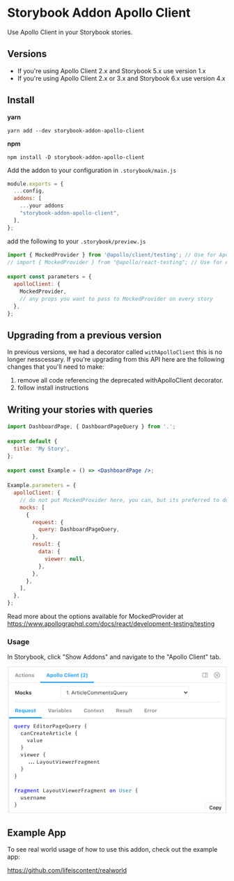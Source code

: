 # Storybook Addon Apollo Client

Use Apollo Client in your Storybook stories.

## Versions

- If you're using Apollo Client 2.x and Storybook 5.x use version 1.x
- If you're using Apollo Client 2.x or 3.x and Storybook 6.x use version 4.x

## Install

**yarn**

```
yarn add --dev storybook-addon-apollo-client
```

**npm**

```
npm install -D storybook-addon-apollo-client
```

Add the addon to your configuration in `.storybook/main.js`

```js
module.exports = {
  ...config,
  addons: [
    ...your addons
    "storybook-addon-apollo-client",
  ],
};
```

add the following to your `.storybook/preview.js`

```js
import { MockedProvider } from '@apollo/client/testing'; // Use for Apollo Version 3+
// import { MockedProvider } from "@apollo/react-testing"; // Use for Apollo Version < 3

export const parameters = {
  apolloClient: {
    MockedProvider,
    // any props you want to pass to MockedProvider on every story
  },
};
```

## Upgrading from a previous version

In previous versions, we had a decorator called `withApolloClient` this is no longer nesscessary. If you're upgrading from this API here are the following changes that you'll need to make:

1. remove all code referencing the deprecated withApolloClient decorator.
2. follow install instructions

## Writing your stories with queries

```jsx
import DashboardPage, { DashboardPageQuery } from '.';

export default {
  title: 'My Story',
};

export const Example = () => <DashboardPage />;

Example.parameters = {
  apolloClient: {
    // do not put MockedProvider here, you can, but its preferred to do it in preview.js
    mocks: [
      {
        request: {
          query: DashboardPageQuery,
        },
        result: {
          data: {
            viewer: null,
          },
        },
      },
    ],
  },
};
```

Read more about the options available for MockedProvider at https://www.apollographql.com/docs/react/development-testing/testing

### Usage

In Storybook, click "Show Addons" and navigate to the "Apollo Client" tab.

![Addon UI Preview](preview.png)

## Example App

To see real world usage of how to use this addon, check out the example app:

https://github.com/lifeiscontent/realworld

